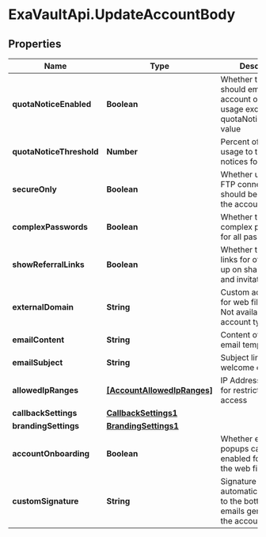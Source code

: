 # ExaVaultApi.UpdateAccountBody

## Properties
Name | Type | Description | Notes
------------ | ------------- | ------------- | -------------
**quotaNoticeEnabled** | **Boolean** | Whether the system should email the account owner when usage exceeds quotaNoticeThreshold value | [optional] 
**quotaNoticeThreshold** | **Number** | Percent of account usage to trigger quota notices for. | [optional] 
**secureOnly** | **Boolean** | Whether unencrypted FTP connections should be denied for the account. | [optional] 
**complexPasswords** | **Boolean** | Whether to require complex passwords for all passwords. | [optional] 
**showReferralLinks** | **Boolean** | Whether to display links for others to sign up on share views and invitation emails | [optional] 
**externalDomain** | **String** | Custom address used for web file manager. Not available for all account types. | [optional] 
**emailContent** | **String** | Content of welcome email template. | [optional] 
**emailSubject** | **String** | Subject line for welcome emails | [optional] 
**allowedIpRanges** | [**[AccountAllowedIpRanges]**](AccountAllowedIpRanges.md) | IP Address Ranges for restricting account access | [optional] 
**callbackSettings** | [**CallbackSettings1**](CallbackSettings1.md) |  | [optional] 
**brandingSettings** | [**BrandingSettings1**](BrandingSettings1.md) |  | [optional] 
**accountOnboarding** | **Boolean** | Whether extra help popups can be enabled for users in the web file manager. | [optional] 
**customSignature** | **String** | Signature to be automatically added to the bottom of emails generated by the account. | [optional] 
